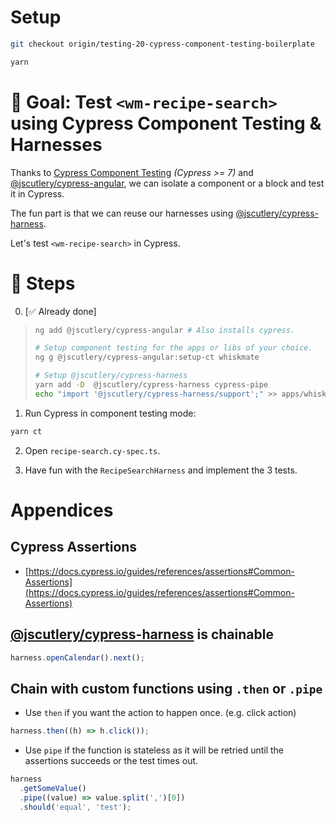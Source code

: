 # Setup

```sh
git checkout origin/testing-20-cypress-component-testing-boilerplate

yarn
```

# 🎯 Goal: Test `<wm-recipe-search>` using Cypress Component Testing & Harnesses

Thanks to [Cypress Component Testing](https://docs.cypress.io/guides/component-testing/introduction) _(Cypress >= 7)_ and [@jscutlery/cypress-angular](https://github.com/jscutlery/test-utils/tree/main/packages/cypress-angular), we can isolate a component or a block and test it in Cypress.

The fun part is that we can reuse our harnesses using [@jscutlery/cypress-harness](https://github.com/jscutlery/test-utils/tree/main/packages/cypress-harness).

Let's test `<wm-recipe-search>` in Cypress.

# 📝 Steps

0. [✅ Already done]

> ```sh
> ng add @jscutlery/cypress-angular # Also installs cypress.
>
> # Setup component testing for the apps or libs of your choice.
> ng g @jscutlery/cypress-angular:setup-ct whiskmate
>
> # Setup @jscutlery/cypress-harness
> yarn add -D  @jscutlery/cypress-harness cypress-pipe
> echo "import '@jscutlery/cypress-harness/support';" >> apps/whiskmate/cypress/support/index.ts
> ```

1. Run Cypress in component testing mode:

```sh
yarn ct
```

2. Open `recipe-search.cy-spec.ts`.

3. Have fun with the `RecipeSearchHarness` and implement the 3 tests.

# Appendices

## Cypress Assertions

- [https://docs.cypress.io/guides/references/assertions#Common-Assertions](https://docs.cypress.io/guides/references/assertions#Common-Assertions)

## [@jscutlery/cypress-harness](https://github.com/jscutlery/test-utils/tree/main/packages/cypress-harness) is chainable

```ts
harness.openCalendar().next();
```

## Chain with custom functions using `.then` or `.pipe`

- Use `then` if you want the action to happen once. (e.g. click action)

```ts
harness.then((h) => h.click());
```

- Use `pipe` if the function is stateless as it will be retried until the assertions succeeds or the test times out.

```ts
harness
  .getSomeValue()
  .pipe((value) => value.split(',')[0])
  .should('equal', 'test');
```
